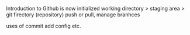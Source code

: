 Introduction to Github is now initialized
working directory > staging area > git firectory (repository)
push or pull, manage branhces

uses of commit
add
config
etc.